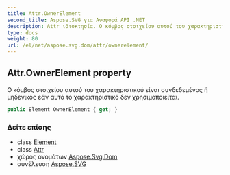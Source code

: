 ```yaml
---
title: Attr.OwnerElement
second_title: Aspose.SVG για Αναφορά API .NET
description: Attr ιδιοκτησία. Ο κόμβος στοιχείου αυτού του χαρακτηριστικού είναι συνδεδεμένος ή μηδενικός εάν αυτό το χαρακτηριστικό δεν χρησιμοποιείται.
type: docs
weight: 80
url: /el/net/aspose.svg.dom/attr/ownerelement/
---
```

## Attr.OwnerElement property

Ο κόμβος στοιχείου αυτού του χαρακτηριστικού είναι συνδεδεμένος ή μηδενικός εάν αυτό το χαρακτηριστικό δεν χρησιμοποιείται.

```csharp
public Element OwnerElement { get; }
```

### Δείτε επίσης

* class [Element](../../element/)
* class [Attr](../)
* χώρος ονομάτων [Aspose.Svg.Dom](../../attr/)
* συνέλευση [Aspose.SVG](../../../)



